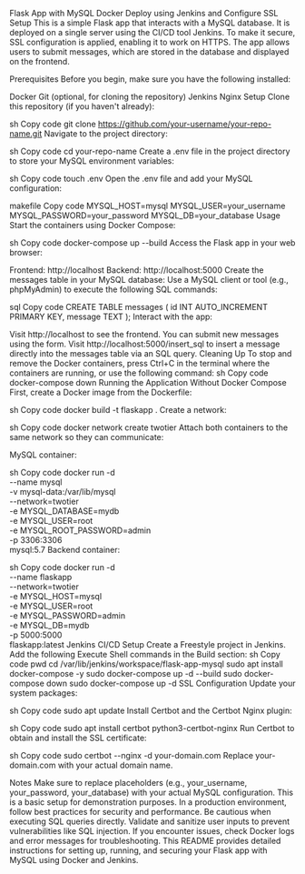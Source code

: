 Flask App with MySQL Docker Deploy using Jenkins and Configure SSL Setup
This is a simple Flask app that interacts with a MySQL database. It is deployed on a single server using the CI/CD tool Jenkins. To make it secure, SSL configuration is applied, enabling it to work on HTTPS. The app allows users to submit messages, which are stored in the database and displayed on the frontend.

Prerequisites
Before you begin, make sure you have the following installed:

Docker
Git (optional, for cloning the repository)
Jenkins
Nginx
Setup
Clone this repository (if you haven't already):

sh
Copy code
git clone https://github.com/your-username/your-repo-name.git
Navigate to the project directory:

sh
Copy code
cd your-repo-name
Create a .env file in the project directory to store your MySQL environment variables:

sh
Copy code
touch .env
Open the .env file and add your MySQL configuration:

makefile
Copy code
MYSQL_HOST=mysql
MYSQL_USER=your_username
MYSQL_PASSWORD=your_password
MYSQL_DB=your_database
Usage
Start the containers using Docker Compose:

sh
Copy code
docker-compose up --build
Access the Flask app in your web browser:

Frontend: http://localhost
Backend: http://localhost:5000
Create the messages table in your MySQL database:
Use a MySQL client or tool (e.g., phpMyAdmin) to execute the following SQL commands:

sql
Copy code
CREATE TABLE messages (
    id INT AUTO_INCREMENT PRIMARY KEY,
    message TEXT
);
Interact with the app:

Visit http://localhost to see the frontend. You can submit new messages using the form.
Visit http://localhost:5000/insert_sql to insert a message directly into the messages table via an SQL query.
Cleaning Up
To stop and remove the Docker containers, press Ctrl+C in the terminal where the containers are running, or use the following command:
sh
Copy code
docker-compose down
Running the Application Without Docker Compose
First, create a Docker image from the Dockerfile:

sh
Copy code
docker build -t flaskapp .
Create a network:

sh
Copy code
docker network create twotier
Attach both containers to the same network so they can communicate:

MySQL container:

sh
Copy code
docker run -d \
    --name mysql \
    -v mysql-data:/var/lib/mysql \
    --network=twotier \
    -e MYSQL_DATABASE=mydb \
    -e MYSQL_USER=root \
    -e MYSQL_ROOT_PASSWORD=admin \
    -p 3306:3306 \
    mysql:5.7
Backend container:

sh
Copy code
docker run -d \
    --name flaskapp \
    --network=twotier \
    -e MYSQL_HOST=mysql \
    -e MYSQL_USER=root \
    -e MYSQL_PASSWORD=admin \
    -e MYSQL_DB=mydb \
    -p 5000:5000 \
    flaskapp:latest
Jenkins CI/CD Setup
Create a Freestyle project in Jenkins.
Add the following Execute Shell commands in the Build section:
sh
Copy code
pwd
cd /var/lib/jenkins/workspace/flask-app-mysql
sudo apt install docker-compose -y
sudo docker-compose up -d --build
sudo docker-compose down
sudo docker-compose up -d
SSL Configuration
Update your system packages:

sh
Copy code
sudo apt update
Install Certbot and the Certbot Nginx plugin:

sh
Copy code
sudo apt install certbot python3-certbot-nginx
Run Certbot to obtain and install the SSL certificate:

sh
Copy code
sudo certbot --nginx -d your-domain.com
Replace your-domain.com with your actual domain name.

Notes
Make sure to replace placeholders (e.g., your_username, your_password, your_database) with your actual MySQL configuration.
This is a basic setup for demonstration purposes. In a production environment, follow best practices for security and performance.
Be cautious when executing SQL queries directly. Validate and sanitize user inputs to prevent vulnerabilities like SQL injection.
If you encounter issues, check Docker logs and error messages for troubleshooting.
This README provides detailed instructions for setting up, running, and securing your Flask app with MySQL using Docker and Jenkins.







